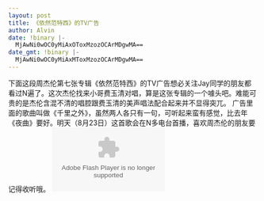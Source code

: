 ```yaml
---
layout: post
title: 《依然范特西》的TV广告
author: Alvin
date: !binary |-
  MjAwNi0wOC0yMiAxOToxMzozOCArMDgwMA==
date_gmt: !binary |-
  MjAwNi0wOC0yMiAxMToxMzozOCArMDgwMA==
---
```

下面这段周杰伦第七张专辑《依然范特西》的TV广告想必关注Jay同学的朋友都看过N遍了。这次杰伦找来小哥费玉清对唱，算是这张专辑的一个噱头吧。难能可贵的是杰伦含混不清的唱腔跟费玉清的美声唱法配合起来并不显得突兀。
广告里面的歌曲叫做《千里之外》，虽然两人各只有一句，可听起来蛮有感觉，比去年《夜曲》要好。明天（8月23日）这首歌会在N多电台首播，喜欢周杰伦的朋友要记得收听哦。
<embed src="http://www.box.net/public/static/x18znruuit.swf" width="228" height="130" type="application/x-shockwave-flash" loop="false"></embed>
